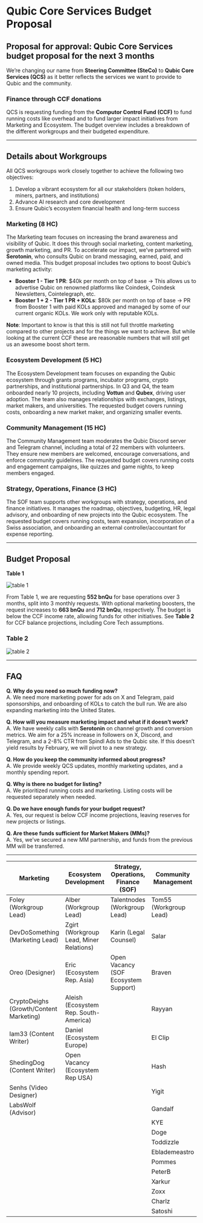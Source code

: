 # Qubic Core Services Budget Proposal

## Proposal for approval: Qubic Core Services budget proposal for the next 3 months

We’re changing our name from **Steering Committee (SteCo)** to **Qubic Core Services (QCS)** as it better reflects the services we want to provide to Qubic and the community.

### Finance through CCF donations

QCS is requesting funding from the **Computor Control Fund (CCF)** to fund running costs like overhead and to fund larger impact initiatives from Marketing and Ecosystem. The budget overview includes a breakdown of the different workgroups and their budgeted expenditure.

---

## Details about Workgroups

All QCS workgroups work closely together to achieve the following two objectives:

1. Develop a vibrant ecosystem for all our stakeholders (token holders, miners, partners, and institutions)
2. Advance AI research and core development
3. Ensure Qubic’s ecosystem financial health and long-term success

### Marketing (8 HC)

The Marketing team focuses on increasing the brand awareness and visibility of Qubic. It does this through social marketing, content marketing, growth marketing, and PR. To accelerate our impact, we’ve partnered with **Serotonin**, who consults Qubic on brand messaging, earned, paid, and owned media. This budget proposal includes two options to boost Qubic’s marketing activity:

- **Booster 1 - Tier 1 PR**: $40k per month on top of base -> This allows us to advertise Qubic on renowned platforms like Coindesk, Coindesk Newsletters, Cointelegraph, etc.
- **Booster 1 + 2 - Tier 1 PR + KOLs**: $80k per month on top of base -> PR from Booster 1 with paid KOLs approved and managed by some of our current organic KOLs. We work only with reputable KOLs.

**Note**: Important to know is that this is still not full throttle marketing compared to other projects and for the things we want to achieve. But while looking at the current CCF these are reasonable numbers that will still get us an awesome boost short term. 

### Ecosystem Development (5 HC)

The Ecosystem Development team focuses on expanding the Qubic ecosystem through grants programs, incubator programs, crypto partnerships, and institutional partnerships. In Q3 and Q4, the team onboarded nearly 10 projects, including **Vottun** and **Qubex**, driving user adoption. The team also manages relationships with exchanges, listings, market makers, and universities. The requested budget covers running costs, onboarding a new market maker, and organizing smaller events.

### Community Management (15 HC)

The Community Management team moderates the Qubic Discord server and Telegram channel, including a total of 22 members with volunteers. They ensure new members are welcomed, encourage conversations, and enforce community guidelines. The requested budget covers running costs and engagement campaigns, like quizzes and game nights, to keep members engaged.

### Strategy, Operations, Finance (3 HC)

The SOF team supports other workgroups with strategy, operations, and finance initiatives. It manages the roadmap, objectives, budgeting, HR, legal advisory, and onboarding of new projects into the Qubic ecosystem. The requested budget covers running costs, team expansion, incorporation of a Swiss association, and onboarding an external controller/accountant for expense reporting.

---

## Budget Proposal

**Table 1**

![table 1](https://github.com/user-attachments/assets/a1cad879-b563-4d1e-a136-456a96f7e5fe)

From Table 1, we are requesting **552 bnQu** for base operations over 3 months, split into 3 monthly requests. With optional marketing boosters, the request increases to **663 bnQu** and **712 bnQu**, respectively. The budget is below the CCF income rate, allowing funds for other initiatives. See **Table 2** for CCF balance projections, including Core Tech assumptions.


### Table 2

![table 2](https://github.com/user-attachments/assets/0a17a202-dbc8-4f61-89cd-3fafc44d512e)

---

## FAQ

**Q. Why do you need so much funding now?**  
A. We need more marketing power for ads on X and Telegram, paid sponsorships, and onboarding of KOLs to catch the bull run. We are also expanding marketing into the United States.

**Q. How will you measure marketing impact and what if it doesn’t work?**  
A. We have weekly calls with **Serotonin** on channel growth and conversion metrics. We aim for a 25% increase in followers on X, Discord, and Telegram, and a 2-8% CTR from Spindl Ads to the Qubic site. If this doesn’t yield results by February, we will pivot to a new strategy.

**Q. How do you keep the community informed about progress?**  
A. We provide weekly QCS updates, monthly marketing updates, and a monthly spending report.

**Q. Why is there no budget for listing?**  
A. We prioritized running costs and marketing. Listing costs will be requested separately when needed.

**Q. Do we have enough funds for your budget request?**  
A. Yes, our request is below CCF income projections, leaving reserves for new projects or listings.

**Q. Are these funds sufficient for Market Makers (MMs)?**  
A. Yes, we’ve secured a new MM partnership, and funds from the previous MM will be transferred.

---
| Marketing                        | Ecosystem Development          | Strategy, Operations, Finance (SOF) | Community Management        |
|----------------------------------|--------------------------------|-------------------------------------|-----------------------------|
| Foley (Workgroup Lead)           | Alber (Workgroup Lead)         | Talentnodes (Workgroup Lead)        | Tom55 (Workgroup Lead)      |
| DevDoSomething (Marketing Lead)  | Zgirt (Workgroup Lead, Miner Relations) | Karin (Legal Counsel)             | Salar                       |
| Oreo (Designer)                  | Eric (Ecosystem Rep. Asia)     | Open Vacancy (SOF Ecosystem Support)| Braven                      |
| CryptoDeighs (Growth/Content Marketing) | Aleish (Ecosystem Rep. South-America) |                                  | Rayyan                      |
| Iam33 (Content Writer)           | Daniel (Ecosystem Europe)      |                                     | El Clip                     |
| ShedingDog (Content Writer)      | Open Vacancy (Ecosystem Rep USA)|                                     | Hash                        |
| Senhs (Video Designer)           |                                |                                     | Yigit                       |
| LabsWolf (Advisor)               |                                |                                     | Gandalf                     |
|                                  |                                |                                     | KYE                         |
|                                  |                                |                                     | Doge                        |
|                                  |                                |                                     | Toddizzle                   |
|                                  |                                |                                     | Eblademeastro               |
|                                  |                                |                                     | Pommes                      |
|                                  |                                |                                     | PeterB                      |
|                                  |                                |                                     | Xarkur                      |
|                                  |                                |                                     | Zoxx                        |
|                                  |                                |                                     | Charlz                      |
|                                  |                                |                                     | Satoshi                     |



